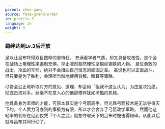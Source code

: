 ```yaml
---
parent: chen-gong
source: fate-grand-order
id: profile-3
language: zh
weight: 3
---
```


### 羁绊达到Lv.3后开放

足以让吕布吓得双目圆睁的虐待狂。
充满着学者气质，却又具备攻击性。是个会在战场上用理性来遏制恐惧，举止凛然超然理性坚毅如钢铁的人物。
是位勇敢的战士，冷血的军师，绝对不会扭曲自己信念的顽固之辈。
虽说也可以正面战斗，但只要是为了胜利，会理所当然地使用背叛、暗算等策略。

尽管会公正地听取对方的意见、道理，却会用「但我不这么认为」为由坚决拒绝，彻底击溃对手。丝毫不在意人心的他那模样犹如冷酷的机械。

他具备身为军师的才能，可原本其实是个弓箭高手。但光靠弓箭技术是无法夺得天下的。个人武力可办到的事极为有限，所以才会舍弃了弓箭改学军略。
然而他这轻率的判断在见到仅凭『个人之武』就想夺取天下的吕布时被击得粉碎，从此以后就与吕布共同行动了。
